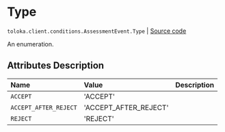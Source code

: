 # Type
`toloka.client.conditions.AssessmentEvent.Type` | [Source code](https://github.com/Toloka/toloka-kit/blob/v0.1.25/src/client/conditions.py#L124)

An enumeration.

## Attributes Description

| Name | Value | Description |
| :------| :-----------| :----------| 
`ACCEPT`|'ACCEPT'|<p></p>
`ACCEPT_AFTER_REJECT`|'ACCEPT_AFTER_REJECT'|<p></p>
`REJECT`|'REJECT'|<p></p>
